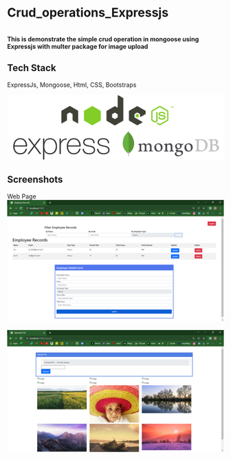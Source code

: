 # Crud_operations_Expressjs
<br>
<b>This is demonstrate the simple crud operation in mongoose using Expressjs with multer package for image upload</b> 
<br>

## Tech Stack
ExpressJs, Mongoose, Html, CSS, Bootstraps

<p align="center">
 <img src="public/stylesheets/node-express-mongo.png"/>
</p>

## Screenshots
Web Page<br>
![App Screenshot](public/stylesheets/Employee%20Records%20-%20Google%20Chrome%2008-12-2021%2016_44_08.png)<br><br>
![App Screenshot](public/stylesheets/Employee%20Records%20-%20Google%20Chrome%2008-12-2021%2016_44_30.png)<br><br>
